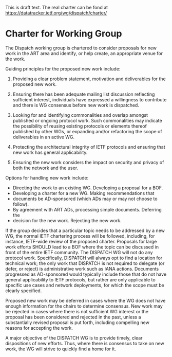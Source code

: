    
This is draft text. The real charter can be fond at
https://datatracker.ietf.org/wg/dispatch/charter/

# Charter for Working Group

The Dispatch working group is chartered to consider proposals for new
work in the ART area and identify, or help create, an appropriate venue
for the work.

Guiding principles for the proposed new work include:

1. Providing a clear problem statement, motivation and deliverables for
   the proposed new work.

2. Ensuring there has been adequate mailing list discussion reflecting
   sufficient interest, individuals have expressed a willingness to
   contribute and there is WG consensus before new work is dispatched.

3. Looking for and identifying commonalities and overlap amongst
   published or ongoing protocol work. Such commonalities may indicate
   the possibility of reusing existing protocols or elements thereof
   published by other WGs, or expanding and/or refactoring the scope of
   deliverables in an active WG.

4. Protecting the architectural integrity of IETF protocols and ensuring
   that new work has general applicability.

5. Ensuring the new work considers the impact on security and privacy of
   both the network and the user.

Options for handling new work include:

- Directing the work to an existing WG. Developing a proposal for a BOF.
- Developing a charter for a new WG. Making recommendations that
- documents be AD-sponsored (which ADs may or may not choose to follow).
- By agreement with ART ADs, processing simple documents. Deferring the
- decision for the new work. Rejecting the new work.

If the group decides that a particular topic needs to be addressed by a
new WG, the normal IETF chartering process will be followed, including,
for instance, IETF-wide review of the proposed charter. Proposals for
large work efforts SHOULD lead to a BOF where the topic can be discussed
in front of the entire IETF community. The DISPATCH WG will not do any
protocol work. Specifically, DISPATCH will always opt to find a location
for technical work; the only work that DISPATCH is not required to
delegate (or defer, or reject) is administrative work such as IANA
actions. Documents progressed as AD-sponsored would typically include
those that do not have general applicability to IETF protocols, but
rather are only applicable to specific use cases and network
deployments, for which the scope must be clearly specified.

Proposed new work may be deferred in cases where the WG does not have
enough information for the chairs to determine consensus. New work may
be rejected in cases where there is not sufficient WG interest or the
proposal has been considered and rejected in the past, unless a
substantially revised proposal is put forth, including compelling new
reasons for accepting the work.

A major objective of the DISPATCH WG is to provide timely, clear
dispositions of new efforts. Thus, where there is consensus to take on
new work, the WG will strive to quickly find a home for it.

